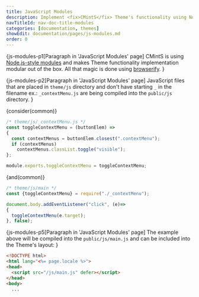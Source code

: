 ```yaml
---
title: JavaScript Modules
description: Implement <fix>CMintS</fix> Theme's functionality using Node.js-style modules and include the compiled files right into layout.
navTitleId: nav-doc-title-modules
categories: [documentation, themes]
showEdit: documentation/pages/js-modules.md
order: 0
---
```


{js-modules-p1[Paragraph in 'JavaScript Modules' page]
<fix>CMintS</fix> is using [Node.js-style
modules](https://nodejs.org/api/modules.html) and makes Theme functionality
implementation modular out of the box. All that magic is done using
[browserify](http://browserify.org/).
}

{js-modules-p2[Paragraph in 'JavaScript Modules' page]
JavaScript files that are placed in <fix>`theme/js`</fix> directory and don't
have starting `_` in the filename ex.: <fix>`_contextMenu.js`</fix> are being
compiled into the <fix>`public/js`</fix> directory.
}

{consider(common)}

```js
/* theme/js/_contextMenu.js */
const toggleContextMenu = (buttonElem) =>
{
  const contextMenus = buttonElem.closest(".contextMenu");
  if (contextMenus)
    contextMenus.classList.toggle("visible");
};

module.exports.toggleContextMenu = toggleContextMenu;
```

{and(common)}

```js
/* theme/js/main */
const {toggleContextMenu} = require("./_contextMenu");

document.body.addEventListener("click", (e)=>
{
  toggleContextMenu(e.target);
}, false);
```

{js-modules-p5[Paragraph in 'JavaScript Modules' page]
The example above will be compiled into the <fix>`public/js/main.js`</fix> and
can be included into the Theme's layout:
}

```html
<!DOCTYPE html>
<html lang="<%= page.locale %>">
<head>
  <script src="/js/main.js" defer></script>
</head>
<body>
  ...
```
